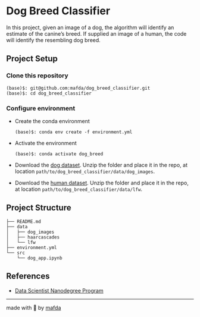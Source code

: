 # Dog Breed Classifier

In this project, given an image of a dog, the algorithm will identify an
estimate of the canine’s breed.  If supplied an image of a human, the code will
identify the resembling dog breed.


## Project Setup

### Clone this repository

```shell
(base)$: git@github.com:mafda/dog_breed_classifier.git
(base)$: cd dog_breed_classifier
```

### Configure environment

- Create the conda environment

    ```shell
    (base)$: conda env create -f environment.yml
    ```

- Activate the environment

    ```shell
    (base)$: conda activate dog_breed
    ```

- Download the [dog
  dataset](https://s3-us-west-1.amazonaws.com/udacity-aind/dog-project/dogImages.zip).
  Unzip the folder and place it in the repo, at location
  `path/to/dog_breed_classifier/data/dog_images`.

- Download the [human
  dataset](https://s3-us-west-1.amazonaws.com/udacity-aind/dog-project/lfw.zip).
  Unzip the folder and place it in the repo, at location
  `path/to/dog_breed_classifier/data/lfw`.

## Project Structure

```shell
├── README.md
├── data
│   ├── dog_images
│   ├── haarcascades
│   └── lfw
├── environment.yml
└── src
    └── dog_app.ipynb
```

## References

- [Data Scientist Nanodegree
  Program](https://www.udacity.com/course/data-scientist-nanodegree--nd025)

---

made with 💙 by [mafda](https://mafda.github.io/)
